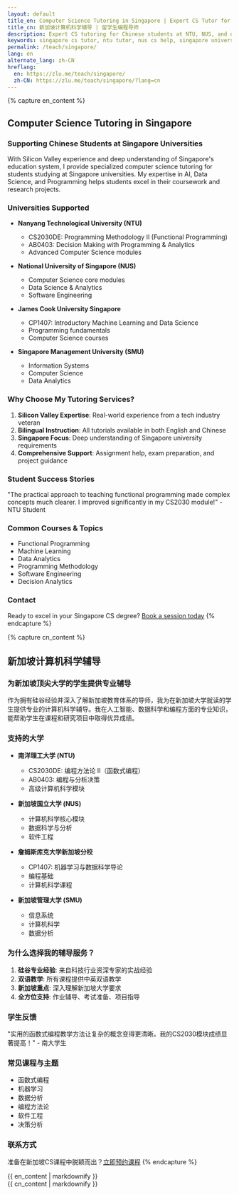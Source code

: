 ```yaml
---
layout: default
title_en: Computer Science Tutoring in Singapore | Expert CS Tutor for Chinese Students
title_cn: 新加坡计算机科学辅导 | 留学生编程导师
description: Expert CS tutoring for Chinese students at NTU, NUS, and other Singapore universities. Specialized in AI, Data Science & Programming. 新加坡计算机辅导专家，提供一对一编程辅导。
keywords: singapore cs tutor, ntu tutor, nus cs help, singapore university tutor, 新加坡计算机辅导, 新加坡大学编程辅导, 新加坡补习, ntu辅导
permalink: /teach/singapore/
lang: en
alternate_lang: zh-CN
hreflang:
  en: https://zlu.me/teach/singapore/
  zh-CN: https://zlu.me/teach/singapore/?lang=cn
---
```


{% capture en_content %}
## Computer Science Tutoring in Singapore

### Supporting Chinese Students at Singapore Universities

With Silicon Valley experience and deep understanding of Singapore's education system, I provide specialized computer science tutoring for students studying at Singapore universities. My expertise in AI, Data Science, and Programming helps students excel in their coursework and research projects.

### Universities Supported

- **Nanyang Technological University (NTU)**
  - CS2030DE: Programming Methodology II (Functional Programming)
  - AB0403: Decision Making with Programming & Analytics
  - Advanced Computer Science modules

- **National University of Singapore (NUS)**
  - Computer Science core modules
  - Data Science & Analytics
  - Software Engineering

- **James Cook University Singapore**
  - CP1407: Introductory Machine Learning and Data Science
  - Programming fundamentals
  - Computer Science courses

- **Singapore Management University (SMU)**
  - Information Systems
  - Computer Science
  - Data Analytics

### Why Choose My Tutoring Services?

1. **Silicon Valley Expertise**: Real-world experience from a tech industry veteran
2. **Bilingual Instruction**: All tutorials available in both English and Chinese
3. **Singapore Focus**: Deep understanding of Singapore university requirements
4. **Comprehensive Support**: Assignment help, exam preparation, and project guidance

### Student Success Stories

"The practical approach to teaching functional programming made complex concepts much clearer. I improved significantly in my CS2030 module!" - NTU Student

### Common Courses & Topics

- Functional Programming
- Machine Learning
- Data Analytics
- Programming Methodology
- Software Engineering
- Decision Analytics

### Contact

Ready to excel in your Singapore CS degree? [Book a session today](mailto:tutoring@zlu.me)
{% endcapture %}

{% capture cn_content %}
## 新加坡计算机科学辅导

### 为新加坡顶尖大学的学生提供专业辅导

作为拥有硅谷经验并深入了解新加坡教育体系的导师，我为在新加坡大学就读的学生提供专业的计算机科学辅导。我在人工智能、数据科学和编程方面的专业知识，能帮助学生在课程和研究项目中取得优异成绩。

### 支持的大学

- **南洋理工大学 (NTU)**
  - CS2030DE: 编程方法论 II（函数式编程）
  - AB0403: 编程与分析决策
  - 高级计算机科学模块

- **新加坡国立大学 (NUS)**
  - 计算机科学核心模块
  - 数据科学与分析
  - 软件工程

- **詹姆斯库克大学新加坡分校**
  - CP1407: 机器学习与数据科学导论
  - 编程基础
  - 计算机科学课程

- **新加坡管理大学 (SMU)**
  - 信息系统
  - 计算机科学
  - 数据分析

### 为什么选择我的辅导服务？

1. **硅谷专业经验**: 来自科技行业资深专家的实战经验
2. **双语教学**: 所有课程提供中英双语教学
3. **新加坡重点**: 深入理解新加坡大学要求
4. **全方位支持**: 作业辅导、考试准备、项目指导

### 学生反馈

"实用的函数式编程教学方法让复杂的概念变得更清晰。我的CS2030模块成绩显著提高！" - 南大学生

### 常见课程与主题

- 函数式编程
- 机器学习
- 数据分析
- 编程方法论
- 软件工程
- 决策分析

### 联系方式

准备在新加坡CS课程中脱颖而出？[立即预约课程](mailto:tutoring@zlu.me)
{% endcapture %}

<div class="lang-en" id="en-content">{{ en_content | markdownify }}</div>
<div class="lang-cn" id="cn-content">{{ cn_content | markdownify }}</div>
